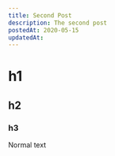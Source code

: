 ```yaml
---
title: Second Post
description: The second post
postedAt: 2020-05-15
updatedAt:
---
```


# h1
## h2
### h3

Normal text